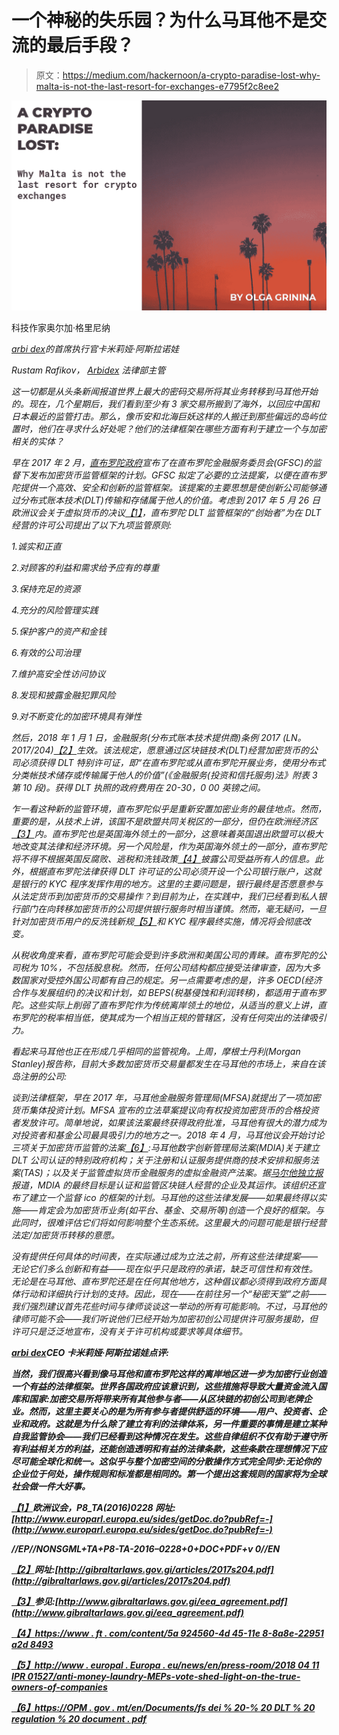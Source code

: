 # 一个神秘的失乐园？为什么马耳他不是交流的最后手段？

> 原文：<https://medium.com/hackernoon/a-crypto-paradise-lost-why-malta-is-not-the-last-resort-for-exchanges-e7795f2c8ee2>

![](img/7faf0fd2c2ec7dfedd32ec9e2464f3cd.png)

科技作家奥尔加·格里尼纳

*[*arbi dex*](http://arbidex.uk.com)的首席执行官卡米莉娅·阿斯拉诺娃*

**Rustam Rafikov，* [*Arbidex*](http://arbidex.uk.com) 法律部主管*

*这一切都是从头条新闻报道世界上最大的密码交易所将其业务转移到马耳他开始的。现在，几个星期后，我们看到至少有 3 家交易所搬到了海外，以回应中国和日本最近的监管打击。那么，像币安和北海巨妖这样的人搬迁到那些偏远的岛屿位置时，他们在寻求什么好处呢？他们的法律框架在哪些方面有利于建立一个与加密相关的实体？*

*早在 2017 年 2 月，[直布罗陀政府](https://cointelegraph.com/news/gibraltar-to-introduce-worlds-first-ico-regulations)宣布了在直布罗陀金融服务委员会(GFSC)的监督下发布加密货币监管框架的计划。GFSC 拟定了必要的立法提案，以便在直布罗陀提供一个高效、安全和创新的监管框架。该提案的主要思想是使创新公司能够通过分布式账本技术(DLT)传输和存储属于他人的价值。考虑到 2017 年 5 月 26 日欧洲议会关于虚拟货币的决议[【1】](#_ftn1)，直布罗陀 DLT 监管框架的“创始者”为在 DLT 经营的许可公司提出了以下九项监管原则:*

*1.诚实和正直*

*2.对顾客的利益和需求给予应有的尊重*

*3.保持充足的资源*

*4.充分的风险管理实践*

*5.保护客户的资产和金钱*

*6.有效的公司治理*

*7.维护高安全性访问协议*

*8.发现和披露金融犯罪风险*

*9.对不断变化的加密环境具有弹性*

*然后，2018 年 1 月 1 日，金融服务(分布式账本技术提供商)条例 2017 (LN。2017/204)[【2】](#_ftn2)生效。该法规定，愿意通过区块链技术(DLT)经营加密货币的公司必须获得 DLT 特别许可证，即“在直布罗陀或从直布罗陀开展业务，使用分布式分类帐技术储存或传输属于他人的价值”(《金融服务(投资和信托服务)法》附表 3 第 10 段)。获得 DLT 执照的政府费用在 20-30，0 00 英镑之间。*

*乍一看这种新的监管环境，直布罗陀似乎是重新安置加密业务的最佳地点。然而，重要的是，从技术上讲，该国不是欧盟共同关税区的一部分，但仍在欧洲经济区[【3】](#_ftn3)内。直布罗陀也是英国海外领土的一部分，这意味着英国退出欧盟可以极大地改变其法律和经济环境。另一个风险是，作为英国海外领土的一部分，直布罗陀将不得不根据英国反腐败、逃税和洗钱政策[【4】](#_ftn4)披露公司受益所有人的信息。此外，根据直布罗陀法律获得 DLT 许可证的公司必须开设一个公司银行账户，这就是银行的 KYC 程序发挥作用的地方。这里的主要问题是，银行最终是否愿意参与从法定货币到加密货币的交易操作？到目前为止，在实践中，我们已经看到私人银行部门在向转移加密货币的公司提供银行服务时相当谨慎。然而，毫无疑问，一旦针对加密货币用户的反洗钱新规[【5】](#_ftn5)和 KYC 程序最终实施，情况将会彻底改变。*

*从税收角度来看，直布罗陀可能会受到许多欧洲和美国公司的青睐。直布罗陀的公司税为 10%，不包括股息税。然而，任何公司结构都应接受法律审查，因为大多数国家对受控外国公司都有自己的规定。另一点需要考虑的是，许多 OECD(经济合作与发展组织)的决议和计划，如 BEPS(税基侵蚀和利润转移)，都适用于直布罗陀。这些实际上削弱了直布罗陀作为传统离岸领土的地位，从适当的意义上讲，直布罗陀的税率相当低，使其成为一个相当正规的管辖区，没有任何突出的法律吸引力。*

*看起来马耳他也正在形成几乎相同的监管视角。上周，摩根士丹利(Morgan Stanley)报告称，目前大多数加密货币交易量都发生在马耳他的市场上，来自在该岛注册的公司:*

*谈到法律框架，早在 2017 年，马耳他金融服务管理局(MFSA)就提出了一项加密货币集体投资计划。MFSA 宣布的立法草案提议向有权投资加密货币的合格投资者发放许可。简单地说，如果该法案最终获得政府批准，马耳他有很大的潜力成为对投资者和基金公司最具吸引力的地方之一。2018 年 4 月，马耳他议会开始讨论三项关于加密货币监管的法案[【6】](#_ftn6):马耳他数字创新管理局法案(MDIA)关于建立 DLT 公司认证的特别政府机构；关于注册和认证服务提供商的技术安排和服务法案(TAS)；以及关于监管虚拟货币金融服务的虚拟金融资产法案。据[马尔他独立报](http://www.independent.com.mt/articles/2018-02-16/local-news/Malta-Digital-Innovation-Authority-revealed-providing-legal-certainty-in-a-regulatory-vacuum-6736184937)报道，MDIA 的最终目标是认证和监管区块链人经营的企业及其运作。该组织还宣布了建立一个监督 ico 的框架的计划。马耳他的这些法律发展——如果最终得以实施——肯定会为加密货币业务(如平台、基金、交易所等)创造一个良好的框架。与此同时，很难评估它们将如何影响整个生态系统。这里最大的问题可能是银行经营法定/加密货币转移的意愿。*

*没有提供任何具体的时间表，在实际通过成为立法之前，所有这些法律提案——无论它们多么创新和有益——现在似乎只是政府的承诺，缺乏可信性和有效性。无论是在马耳他、直布罗陀还是在任何其他地方，这种倡议都必须得到政府方面具体行动和详细执行计划的支持。因此，现在——在前往另一个“秘密天堂”之前——我们强烈建议首先花些时间与律师谈谈这一举动的所有可能影响。不过，马耳他的律师可能不会——我们听说他们已经开始为加密初创公司提供许可服务援助，但许可只是泛泛地宣布，没有关于许可机构或要求等具体细节。*

***[**arbi dex**](http://arbidex.uk.com)**CEO 卡米莉娅·阿斯拉诺娃点评:*****

***当然，我们很高兴看到像马耳他和直布罗陀这样的离岸地区进一步为加密行业创造一个有益的法律框架。世界各国政府应该意识到，这些措施将导致大量资金流入国库和国家:加密交易所将带来所有其他参与者——从区块链的初创公司到老牌企业。然而，这里主要关心的是为所有参与者提供舒适的环境——用户、投资者、企业和政府。这就是为什么除了建立有利的法律体系，另一件重要的事情是建立某种自我监管协会——我们已经看到这种情况在发生。这些自律组织不仅有助于遵守所有利益相关方的利益，还能创造透明和有益的法律条款，这些条款在理想情况下应尽可能全球化和统一。这似乎与整个加密空间的分散操作方式完全同步:无论你的企业位于何处，操作规则和标准都是相同的。第一个提出这套规则的国家将为全球社会做一件大好事。***

***[【1】](#_ftnref1)欧洲议会，P8_TA(2016)0228 网址:[http://www.europarl.europa.eu/sides/getDoc.do?pubRef=-](http://www.europarl.europa.eu/sides/getDoc.do?pubRef=-)***

***//EP//NONSGML+TA+P8-TA-2016–0228+0+DOC+PDF+v 0//EN***

***[【2】](#_ftnref2)网址:[http://gibraltarlaws.gov.gi/articles/2017s204.pdf](http://gibraltarlaws.gov.gi/articles/2017s204.pdf)***

***[【3】](#_ftnref3)参见:[http://www.gibraltarlaws.gov.gi/eea_agreement.pdf](http://www.gibraltarlaws.gov.gi/eea_agreement.pdf)***

***[【4】](#_ftnref4)[https://www . ft . com/content/5a 924560-4d 45-11e 8-8a8e-22951 a2d 8493](https://www.ft.com/content/5a924560-4d45-11e8-8a8e-22951a2d8493)***

***[【5】](#_ftnref5)[http://www . europal . Europa . eu/news/en/press-room/2018 04 11 IPR 01527/anti-money-laundry-MEPs-vote-shed-light-on-the-true-owners-of-companies](http://www.europarl.europa.eu/news/en/press-room/20180411IPR01527/anti-money-laundering-meps-vote-to-shed-light-on-the-true-owners-of-companies)***

***[【6】](#_ftnref6)[https://OPM . gov . mt/en/Documents/fs dei % 20-% 20 DLT % 20 regulation % 20 document . pdf](https://opm.gov.mt/en/Documents/FSDEI%20-%20DLT%20Regulation%20Document.pdf)***